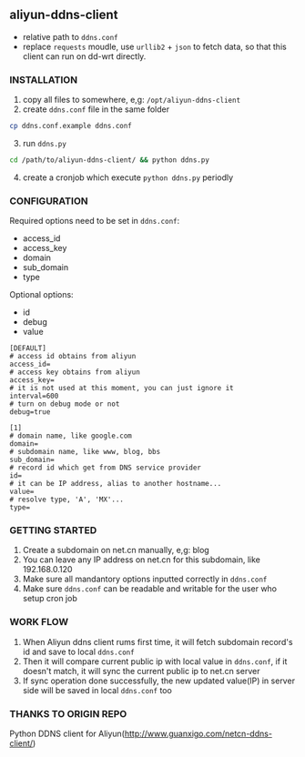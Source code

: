 ## aliyun-ddns-client

- relative path to `ddns.conf`
- replace `requests` moudle, use `urllib2` + `json` to fetch data, so that this client can run on dd-wrt directly.

### INSTALLATION
1. copy all files to somewhere, e,g: `/opt/aliyun-ddns-client`
2. create `ddns.conf` file in the same folder
```bash
cp ddns.conf.example ddns.conf
```
3. run `ddns.py`
```bash
cd /path/to/aliyun-ddns-client/ && python ddns.py
```
4. create a cronjob which execute `python ddns.py` periodly

### CONFIGURATION
Required options need to be set in `ddns.conf`:
* access_id
* access_key
* domain
* sub_domain
* type

Optional options:
* id
* debug
* value

```
[DEFAULT]
# access id obtains from aliyun
access_id=
# access key obtains from aliyun
access_key=
# it is not used at this moment, you can just ignore it
interval=600
# turn on debug mode or not
debug=true

[1]
# domain name, like google.com
domain=
# subdomain name, like www, blog, bbs
sub_domain=
# record id which get from DNS service provider
id=
# it can be IP address, alias to another hostname...
value=
# resolve type, 'A', 'MX'...
type=
```

### GETTING STARTED
1. Create a subdomain on net.cn manually, e,g: blog
2. You can leave any IP address on net.cn for this subdomain, like 192.168.0.120
3. Make sure all mandantory options inputted correctly in `ddns.conf`
4. Make sure `ddns.conf` can be readable and writable for the user who setup cron job

### WORK FLOW
1. When Aliyun ddns client rums first time, it will fetch subdomain record's id and save to local `ddns.conf`
2. Then it will compare current public ip with local value in `ddns.conf`, if it doesn't match, it will sync the current public ip to net.cn server
3. If sync operation done successfully, the new updated value(IP) in server side will be saved in local `ddns.conf` too

### THANKS TO ORIGIN REPO
Python DDNS client for Aliyun(http://www.guanxigo.com/netcn-ddns-client/)

